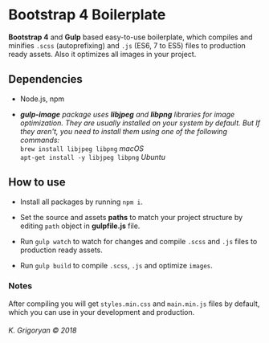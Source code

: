 # Bootstrap 4 Boilerplate

 **Bootstrap 4** and **Gulp** based easy-to-use boilerplate, which compiles and minifies `.scss` (autoprefixing) and `.js` (ES6, 7 to ES5) files to production ready assets. Also it optimizes all images in your project.

## Dependencies
- Node.js, npm  

- _**gulp-image** package uses **libjpeg** and **libpng** libraries for image optimization. They are usually installed on your system by default. But If they aren't, you need to install them using one of the following commands:_  
`brew install libjpeg libpng`  _macOS_  
`apt-get install -y libjpeg libpng` _Ubuntu_

## How to use
- Install all packages by running `npm i`.

- Set the source and assets **paths** to match your project structure by editing `path` object in **gulpfile.js** file.

- Run `gulp watch` to watch for changes and compile `.scss` and `.js` files to production ready assets.

- Run `gulp build` to compile `.scss`, `.js` and optimize `images`.

### Notes
After compiling you will get `styles.min.css` and `main.min.js` files by default, which you can use in your development and production. 

###### K. Grigoryan © 2018
